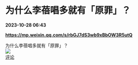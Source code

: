 # 为什么李蓓唱多就有「原罪」？

**2023-10-28 06:43**

**https://mp.weixin.qq.com/s/rbGJ7dS3wb9xBbOW3R5utQ**

为什么李蓓唱多就有「原罪」？  
![](https://img3.chouti.com/CHOUTI_20231028/09A47419802E44F184CAE76E267AFDA3_W1170H1170.jpeg)  
[评论](https://m.chouti.com/link/40431096)
